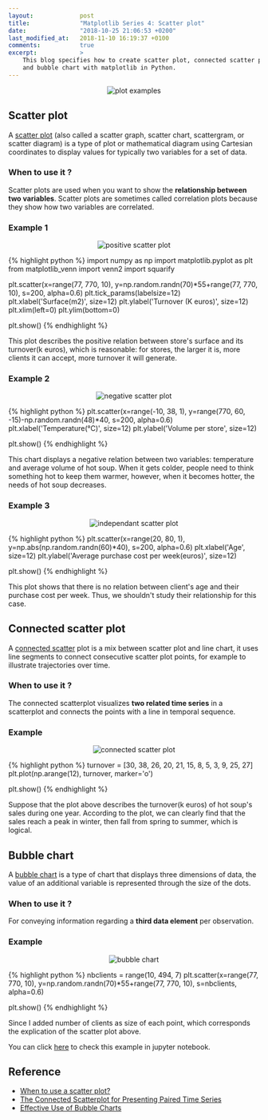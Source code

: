 ```yaml
---
layout:             post
title:              "Matplotlib Series 4: Scatter plot"
date:               "2018-10-25 21:06:53 +0200"
last_modified_at:   2018-11-10 16:19:37 +0100
comments:           true
excerpt:            >
    This blog specifies how to create scatter plot, connected scatter plot
    and bubble chart with matplotlib in Python.
---
```


<p align="center">
  <img alt="plot examples"
  src="{{ site.baseurl }}/images/20181102-matplotlib-series.png
"/>
</p>

## Scatter plot
A [scatter plot][scatter plot] (also called a scatter graph, scatter chart,
scattergram, or scatter diagram) is a type of plot or mathematical diagram
using Cartesian coordinates to display values for typically two variables for
a set of data.

### When to use it ?
Scatter plots are used when you want to show the **relationship between two
variables**. Scatter plots are sometimes called correlation plots because they
show how two variables are correlated.

### Example 1
<p align="center">
  <img alt="positive scatter plot"
  src="{{ site.baseurl }}/images/20181025-pos-scatter-plot.png"/>
</p>

{% highlight python %}
import numpy as np
import matplotlib.pyplot as plt
from matplotlib_venn import venn2
import squarify

plt.scatter(x=range(77, 770, 10),
            y=np.random.randn(70)*55+range(77, 770, 10),
            s=200, alpha=0.6)
plt.tick_params(labelsize=12)
plt.xlabel('Surface(m2)', size=12)
plt.ylabel('Turnover (K euros)', size=12)
plt.xlim(left=0)
plt.ylim(bottom=0)

plt.show()
{% endhighlight %}

This plot describes the positive relation between store's surface and its
turnover(k euros), which is reasonable: for stores, the larger it is, more
clients it can accept, more turnover it will generate.

### Example 2
<p align="center">
  <img alt="negative scatter plot"
  src="{{ site.baseurl }}/images/20181025-neg-scatter-plot.png"/>
</p>

{% highlight python %}
plt.scatter(x=range(-10, 38, 1), y=range(770, 60, -15)-np.random.randn(48)*40,
            s=200,
            alpha=0.6)
plt.xlabel('Temperature(°C)', size=12)
plt.ylabel('Volume per store', size=12)

plt.show()
{% endhighlight %}

This chart displays a negative relation between two variables: temperature and
average volume of hot soup. When it gets colder, people need to think something
hot to keep them warmer, however, when it becomes hotter, the needs of hot soup
decreases.

### Example 3
<p align="center">
  <img alt="independant scatter plot"
  src="{{ site.baseurl }}/images/20181025-indpt-scatter-plot.png"/>
</p>

{% highlight python %}
plt.scatter(x=range(20, 80, 1), y=np.abs(np.random.randn(60)*40),
            s=200,
            alpha=0.6)
plt.xlabel('Age', size=12)
plt.ylabel('Average purchase cost per week(euros)', size=12)

plt.show()
{% endhighlight %}

This plot shows that there is no relation between client's age and their
purchase cost per week. Thus, we shouldn't study their relationship for this
case.

## Connected scatter plot
A [connected scatter][connected scatter] plot is a mix between scatter plot and
line chart, it uses line segments to connect consecutive scatter plot points,
for example to illustrate trajectories over time.

### When to use it ?
The connected scatterplot visualizes **two related time series** in a
scatterplot and connects the points with a line in temporal sequence.

### Example
<p align="center">
  <img alt="connected scatter plot"
  src="{{ site.baseurl }}/images/20181025-connected-scatter-plot.png"/>
</p>

{% highlight python %}
turnover = [30, 38, 26, 20, 21, 15, 8, 5, 3, 9, 25, 27]
plt.plot(np.arange(12), turnover, marker='o')

plt.show()
{% endhighlight %}

Suppose that the plot above describes the turnover(k euros) of hot soup's sales
during one year. According to the plot, we can clearly find that the sales
reach a peak in winter, then fall from spring to summer, which is logical.

## Bubble chart
A [bubble chart][bubble chart] is a type of chart that displays three
dimensions of data, the value of an additional variable is represented through
the size of the dots.

### When to use it ?
For conveying information regarding a **third data element** per observation.

### Example

<p align="center">
  <img alt="bubble chart"
  src="{{ site.baseurl }}/images/20181025-bubble-chart.png"/>
</p>

{% highlight python %}
nbclients = range(10, 494, 7)
plt.scatter(x=range(77, 770, 10),
            y=np.random.randn(70)*55+range(77, 770, 10),
            s=nbclients, alpha=0.6)

plt.show()
{% endhighlight %}

Since I added number of clients as size of each point, which corresponds the
explication of the scatter plot above.

You can click [here][notebook] to check this example in jupyter notebook.

## Reference
- [When to use a scatter plot?][use of scatter plot]
- [The Connected Scatterplot for Presenting Paired Time Series][use of csp]
- [Effective Use of Bubble Charts][use of bubble plot]

[scatter plot]: https://en.wikipedia.org/wiki/Scatter_plot
[connected scatter]: https://vega.github.io/vega/examples/connected-scatter-plot
[bubble chart]: https://en.wikipedia.org/wiki/Bubble_chart
[notebook]: https://github.com/jingwen-z/python-playground/blob/master/plotting_and_visualization/scatter_plot.ipynb
[use of scatter plot]: https://chartio.com/learn/dashboards-and-charts/what-is-a-scatter-plot
[use of csp]: https://research.tableau.com/sites/default/files/Haroz-TVCG-2016.pdf
[use of bubble plot]: https://msktc.org/lib/docs/KT_Toolkit/Charts_and_Graphs/Charts_Tool_Bubble_508c.pdf